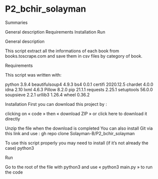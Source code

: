 # P2_bchir_solayman

Summaries

General description
Requirements
Installation
Run

General description

This script extract all the informations of each book from books.toscrape.com and save them in csv files by category of book.

Requirements

This script was written with:

python 3.9.4
beautifulsoup4 4.9.3
bs4            0.0.1
certifi        2020.12.5
chardet        4.0.0
idna           2.10
lxml           4.6.3
Pillow         8.2.0
pip            21.1.1
requests       2.25.1
setuptools     56.0.0
soupsieve      2.2.1
urllib3        1.26.4
wheel          0.36.2


Installation
First you can download this project by :

clicking on « code » then « download ZIP »
or click here to download it directly

Unzip the file when the download is completed
You can also install Git via this link and use :
gh repo clone Solayman-B/P2_bchir_solayman

To use this script properly you may need to install (if it’s not already the case) python3

Run

Go to the root of the file with python3 and use « python3 main.py » to run the code